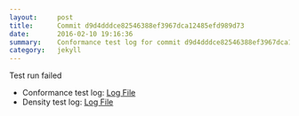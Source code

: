 ```yaml
---
layout:     post
title:      Commit d9d4dddce82546388ef3967dca12485efd989d73
date:       2016-02-10 19:16:36
summary:    Conformance test log for commit d9d4dddce82546388ef3967dca12485efd989d73.
category:   jekyll
---
```


Test run failed

- Conformance test log: [Log File](http://s3-us-west-2.amazonaws.com/kraken-e2e-logs/conformance/kraken_d9d4dddce82546388ef3967dca12485efd989d73_conformance.log)
- Density test log: [Log File](http://s3-us-west-2.amazonaws.com/kraken-e2e-logs/conformance/kraken_d9d4dddce82546388ef3967dca12485efd989d73_density.log)
